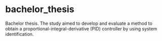 # bachelor_thesis
Bachelor thesis. The study aimed to develop and evaluate a method to obtain a proportional-integral-derivative (PID) controller by using system identification.
